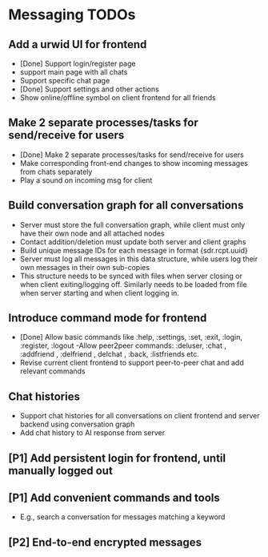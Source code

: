 # Messaging TODOs

## Add a urwid UI for frontend

- [Done] Support login/register page
- support main page with all chats
- Support specific chat page
- [Done] Support settings and other actions
- Show online/offline symbol on client frontend for all friends

## Make 2 separate processes/tasks for send/receive for users

- [Done] Make 2 separate processes/tasks for send/receive for users
- Make corresponding front-end changes to show incoming messages from chats separately
- Play a sound on incoming msg for client

## Build conversation graph for all conversations

- Server must store the full conversation graph, while client must only have their own node and all attached nodes
- Contact addition/deletion must update both server and client graphs
- Build unique message IDs for each message in format {sdr.rcpt.uuid}
- Server must log all messages in this data structure, while users log their own messages in their own sub-copies
- This structure needs to be synced with files when server closing or when client exiting/logging off. Similarly needs to be loaded from file when server starting and when client logging in.

## Introduce command mode for frontend

- [Done] Allow basic commands like :help, :settings, :set, :exit, :login, :register, :logout
-Allow peer2peer commands: :deluser, :chat <username>, :addfriend <username>, :delfriend <username>, delchat <username>, :back, :listfriends etc.
- Revise current client frontend to support peer-to-peer chat and add relevant commands

## Chat histories

- Support chat histories for all conversations on client frontend and server backend using conversation graph
- Add chat history to AI response from server

## [P1] Add persistent login for frontend, until manually logged out

## [P1] Add convenient commands and tools

- E.g., search a conversation for messages matching a keyword

## [P2] End-to-end encrypted messages